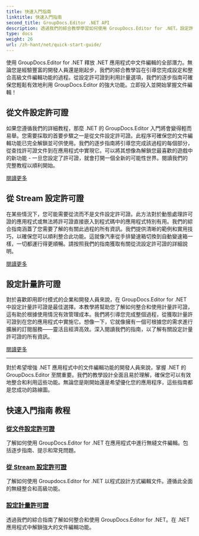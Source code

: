 ```yaml
---
title: 快速入門指南
linktitle: 快速入門指南
second_title: GroupDocs.Editor .NET API
description: 透過我們的綜合教學學習如何使用 GroupDocs.Editor for .NET。設定許可證、整合功能並解鎖強大的文件編輯功能。
type: docs
weight: 26
url: /zh-hant/net/quick-start-guide/
---
```

使用 GroupDocs.Editor for .NET 釋放 .NET 應用程式中文件編輯的全部潛力。無論您是經驗豐富的開發人員還是剛起步，我們的綜合教學旨在引導您完成設定和整合高級文件編輯功能的過程。從設定許可證到利用計量選項，我們的逐步指南可確保您輕鬆有效地利用 GroupDocs.Editor 的強大功能。立即投入並開始掌握文件編輯！
## 從文件設定許可證

如果您遵循我們的詳細教程，那麼 .NET 的 GroupDocs.Editor 入門將會變得輕而易舉。您需要採取的首要步驟之一是從文件設定許可證。此程序可確保您的文件編輯功能已完全解鎖並可供使用。我們的逐步指南將引導您完成該過程的每個部分，從查找許可證文件到在應用程式中實現它。可以將其想像為解鎖您最喜歡的遊戲中的新功能 - 一旦您設定了許可證，就會打開一個全新的可能性世界。閱讀我們的完整教程以順利開始。

[閱讀更多](./set-license-from-file/)

## 從 Stream 設定許可證

在某些情況下，您可能需要從流而不是文件設定許可證。此方法對於動態處理許可證的應用程式或無法將許可證直接嵌入到程式碼中的應用程式特別有用。我們的綜合指南涵蓋了您需要了解的有關此過程的所有資訊。我們提供清晰的範例和實用技巧，以確保您可以順利整合此功能。這就像汽車從手排變速箱切換到自動變速箱一樣，一切都運行得更順暢。請按照我們的指南獲取有關從流設定許可證的詳細說明。

[閱讀更多](./set-license-from-stream/)

## 設定計量許可證

對於喜歡即用即付模式的企業和開發人員來說，在 GroupDocs.Editor for .NET 中設定計量許可證是最佳選擇。本教學將幫助您了解如何整合和使用計量許可證，這有助於根據使用情況有效管理成本。我們將引導您完成整個過程，從獲取計量許可證到在您的應用程式中實施它。想像一下，它就像擁有一個可根據您的需求進行擴展的訂閱服務——靈活且經濟高效。深入閱讀我們的指南，以了解有關設定計量許可證的所有資訊。

[閱讀更多](./set-metered-license/)

---

對於希望增強 .NET 應用程式中的文件編輯功能的開發人員來說，掌握 .NET 的 GroupDocs.Editor 至關重要。我們的教學設計全面且易於理解，確保您可以有效地整合和利用這些功能。無論您是剛開始還是希望優化您的應用程序，這些指南都是您成功的路線圖。
## 快速入門指南 教程
### [從文件設定許可證](./set-license-from-file/)
了解如何使用 GroupDocs.Editor for .NET 在應用程式中進行無縫文件編輯。包括逐步指南、提示和常見問題。
### [從 Stream 設定許可證](./set-license-from-stream/)
了解如何使用 Groupdocs.Editor for .NET 以程式設計方式編輯文件。遵循此全面的無縫整合和高級功能。
### [設定計量許可證](./set-metered-license/)
透過我們的綜合指南了解如何整合和使用 GroupDocs.Editor for .NET。在 .NET 應用程式中解鎖強大的文件編輯功能。